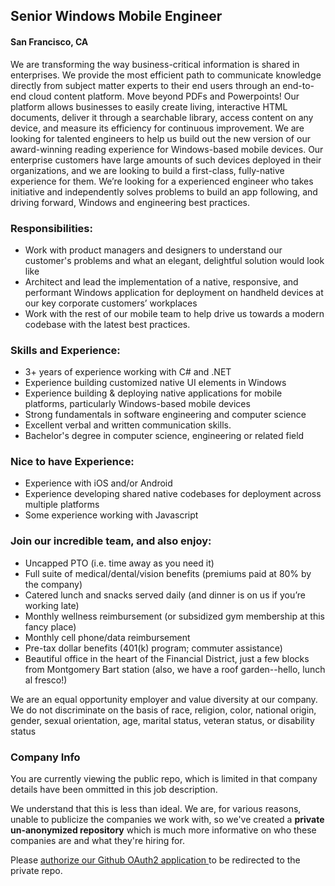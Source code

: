 ## Senior Windows Mobile Engineer
#### San Francisco, CA
We are transforming the way business-critical information is shared in enterprises. We provide the most efficient path to communicate knowledge directly from subject matter experts to their end users through an end-to-end cloud content platform. Move beyond PDFs and Powerpoints!
Our platform allows businesses to easily create living, interactive HTML documents, deliver it through a searchable library, access content on any device, and measure its efficiency for continuous improvement.
We are looking for talented engineers to help us build out the new version of our award-winning reading experience for Windows-based mobile devices. Our enterprise customers have large amounts of such devices deployed in their organizations, and we are looking to build a first-class, fully-native experience for them. We’re looking for a experienced engineer who takes initiative and independently solves problems to build an app following, and driving forward, Windows and engineering best practices.

### Responsibilities:
+	Work with product managers and designers to understand our customer's problems and what an elegant, delightful solution would look like
+	Architect and lead the implementation of a native, responsive, and performant Windows application for deployment on handheld devices at our key corporate customers’ workplaces
+	Work with the rest of our mobile team to help drive us towards a modern codebase with the latest best practices.

### Skills and Experience:
+	3+ years of experience working with C# and .NET
+	Experience building customized native UI elements in Windows
+	Experience building & deploying native applications for mobile platforms, particularly Windows-based mobile devices
+	Strong fundamentals in software engineering and computer science
+	Excellent verbal and written communication skills.
+	Bachelor's degree in computer science, engineering or related field

### Nice to have Experience:
+	Experience with iOS and/or Android
+	Experience developing shared native codebases for deployment across multiple platforms
+	Some experience working with Javascript

### Join our incredible team, and also enjoy:
+	Uncapped PTO (i.e. time away as you need it)
+	Full suite of medical/dental/vision benefits (premiums paid at 80% by the company)
+	Catered lunch and snacks served daily (and dinner is on us if you’re working late)
+	Monthly wellness reimbursement (or subsidized gym membership at this fancy place)
+	Monthly cell phone/data reimbursement
+	Pre-tax dollar benefits (401(k) program; commuter assistance)
+	Beautiful office in the heart of the Financial District, just a few blocks from Montgomery Bart station (also, we have a roof garden--hello, lunch al fresco!)

We are an equal opportunity employer and value diversity at our company. We do not discriminate on the basis of race, religion, color, national origin, gender, sexual orientation, age, marital status, veteran status, or disability status

### Company Info
You are currently viewing the public repo, which is limited in that company details have been ommitted in this job description.  
    
We understand that this is less than ideal.  We are, for various reasons, unable to publicize the companies we work with, so we've
created a **private un-anonymized repository** which is much more informative on who these companies are and what they're hiring for.  
    
Please [authorize our Github OAuth2 application ](http://localhost:3000/users/auth/github?job_id=sw5rbgluzw-windows-mobile-engineer) to be redirected to the private repo.
